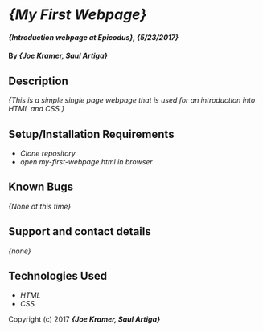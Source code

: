 # _{My First Webpage}_

#### _{Introduction webpage at Epicodus}, {5/23/2017}_

#### By _**{Joe Kramer, Saul Artiga}**_

## Description

_{This is a simple single page webpage that is used for an introduction into HTML and CSS }_

## Setup/Installation Requirements

* _Clone repository_
* _open my-first-webpage.html in browser_

## Known Bugs

_{None at this time}_

## Support and contact details

_{none}_

## Technologies Used

* _HTML_
* _CSS_

Copyright (c) 2017 **_{Joe Kramer, Saul Artiga}_**
